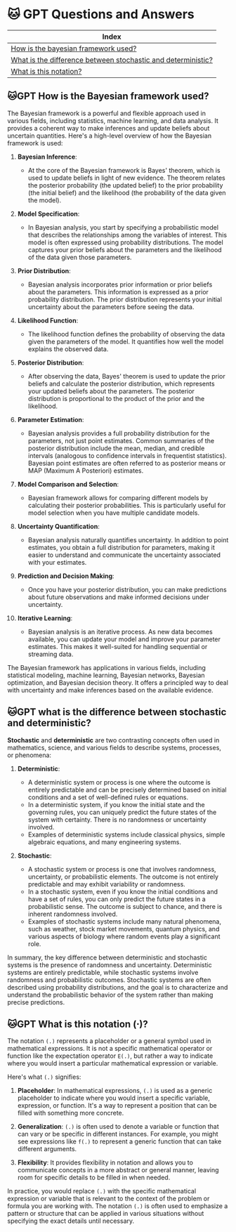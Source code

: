 # :cat: GPT Questions and Answers

| Index |
|-|
| [How is the bayesian framework used?](#catgpt-how-is-the-bayesian-framework-used) |
| [What is the difference between stochastic and deterministic?](#catgpt-what-is-the-difference-between-stochastic-and-deterministic) |
| [What is this notation?](#catgpt-what-is-this-notation-)|

## :cat:GPT How is the Bayesian framework used?

The Bayesian framework is a powerful and flexible approach used in various fields, including statistics, machine learning, and data analysis. It provides a coherent way to make inferences and update beliefs about uncertain quantities. Here's a high-level overview of how the Bayesian framework is used:

1. **Bayesian Inference**:
   - At the core of the Bayesian framework is Bayes' theorem, which is used to update beliefs in light of new evidence. The theorem relates the posterior probability (the updated belief) to the prior probability (the initial belief) and the likelihood (the probability of the data given the model).

2. **Model Specification**:
   - In Bayesian analysis, you start by specifying a probabilistic model that describes the relationships among the variables of interest. This model is often expressed using probability distributions. The model captures your prior beliefs about the parameters and the likelihood of the data given those parameters.

3. **Prior Distribution**:
   - Bayesian analysis incorporates prior information or prior beliefs about the parameters. This information is expressed as a prior probability distribution. The prior distribution represents your initial uncertainty about the parameters before seeing the data.

4. **Likelihood Function**:
   - The likelihood function defines the probability of observing the data given the parameters of the model. It quantifies how well the model explains the observed data.

5. **Posterior Distribution**:
   - After observing the data, Bayes' theorem is used to update the prior beliefs and calculate the posterior distribution, which represents your updated beliefs about the parameters. The posterior distribution is proportional to the product of the prior and the likelihood.

6. **Parameter Estimation**:
   - Bayesian analysis provides a full probability distribution for the parameters, not just point estimates. Common summaries of the posterior distribution include the mean, median, and credible intervals (analogous to confidence intervals in frequentist statistics). Bayesian point estimates are often referred to as posterior means or MAP (Maximum A Posteriori) estimates.

7. **Model Comparison and Selection**:
   - Bayesian framework allows for comparing different models by calculating their posterior probabilities. This is particularly useful for model selection when you have multiple candidate models.

8. **Uncertainty Quantification**:
   - Bayesian analysis naturally quantifies uncertainty. In addition to point estimates, you obtain a full distribution for parameters, making it easier to understand and communicate the uncertainty associated with your estimates.

9. **Prediction and Decision Making**:
   - Once you have your posterior distribution, you can make predictions about future observations and make informed decisions under uncertainty.

10. **Iterative Learning**:
    - Bayesian analysis is an iterative process. As new data becomes available, you can update your model and improve your parameter estimates. This makes it well-suited for handling sequential or streaming data.

The Bayesian framework has applications in various fields, including statistical modeling, machine learning, Bayesian networks, Bayesian optimization, and Bayesian decision theory. It offers a principled way to deal with uncertainty and make inferences based on the available evidence.

## :cat:GPT what is the difference between stochastic and deterministic?

**Stochastic** and **deterministic** are two contrasting concepts often used in mathematics, science, and various fields to describe systems, processes, or phenomena:

1. **Deterministic**:
   - A deterministic system or process is one where the outcome is entirely predictable and can be precisely determined based on initial conditions and a set of well-defined rules or equations.
   - In a deterministic system, if you know the initial state and the governing rules, you can uniquely predict the future states of the system with certainty. There is no randomness or uncertainty involved.
   - Examples of deterministic systems include classical physics, simple algebraic equations, and many engineering systems.

2. **Stochastic**:
   - A stochastic system or process is one that involves randomness, uncertainty, or probabilistic elements. The outcome is not entirely predictable and may exhibit variability or randomness.
   - In a stochastic system, even if you know the initial conditions and have a set of rules, you can only predict the future states in a probabilistic sense. The outcome is subject to chance, and there is inherent randomness involved.
   - Examples of stochastic systems include many natural phenomena, such as weather, stock market movements, quantum physics, and various aspects of biology where random events play a significant role.

In summary, the key difference between deterministic and stochastic systems is the presence of randomness and uncertainty. Deterministic systems are entirely predictable, while stochastic systems involve randomness and probabilistic outcomes. Stochastic systems are often described using probability distributions, and the goal is to characterize and understand the probabilistic behavior of the system rather than making precise predictions.

## :cat:GPT What is this notation (⋅)?

The notation `(.)` represents a placeholder or a general symbol used in mathematical expressions. It is not a specific mathematical operator or function like the expectation operator `E(.)`, but rather a way to indicate where you would insert a particular mathematical expression or variable.

Here's what `(.)` signifies:

1. **Placeholder**: In mathematical expressions, `(.)` is used as a generic placeholder to indicate where you would insert a specific variable, expression, or function. It's a way to represent a position that can be filled with something more concrete.

2. **Generalization**: `(.)` is often used to denote a variable or function that can vary or be specific in different instances. For example, you might see expressions like `f(.)` to represent a generic function that can take different arguments.

3. **Flexibility**: It provides flexibility in notation and allows you to communicate concepts in a more abstract or general manner, leaving room for specific details to be filled in when needed.

In practice, you would replace `(.)` with the specific mathematical expression or variable that is relevant to the context of the problem or formula you are working with. The notation `(.)` is often used to emphasize a pattern or structure that can be applied in various situations without specifying the exact details until necessary.
